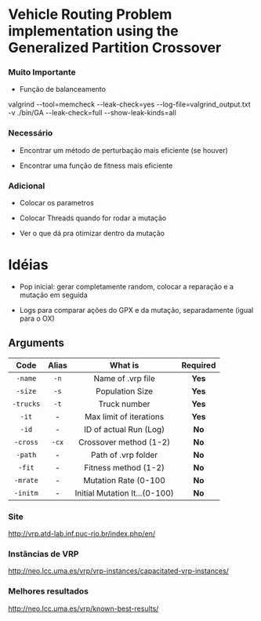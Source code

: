 # Vehicle Routing Problem implementation using the Generalized Partition Crossover

### Muito Importante

- Função de balanceamento

valgrind  --tool=memcheck --leak-check=yes --log-file=valgrind_output.txt -v ./bin/GA
--leak-check=full --show-leak-kinds=all

### Necessário

- Encontrar um método de perturbação mais eficiente (se houver)

- Encontrar uma função de fitness mais eficiente

### Adicional

- Colocar os parametros

- Colocar Threads quando for rodar a mutação

- Ver o que dá pra otimizar dentro da  mutação

# Idéias

- Pop inicial: gerar completamente random, colocar a reparação e a mutação em seguida

- Logs para comparar ações do GPX e da mutação, separadamente (igual para o OX)

## Arguments

  Code     | Alias   | What is                       | Required   
 :-----:   | :-----: | :----------------:            | :--------:   
 `-name`   | `-n`    | Name of .vrp file             | **Yes**           
 `-size`   | `-s`    | Population Size               | **Yes**
 `-trucks` | `-t`    | Truck number                  | **Yes**
 `-it`     | -       | Max limit of iterations       | **Yes**            
 `-id`     | -       | ID of actual Run (Log)        | **No**
 `-cross`  | `-cx`   | Crossover method (1-2)        | **No**
 `-path`   | -       | Path of .vrp folder           | **No**
 `-fit`    | -       | Fitness method   (1-2)        | **No**
 `-mrate`  | -       | Mutation Rate (0-100          | **No**
 `-initm`  | -       | Initial Mutation It...(0-100) | **No**


### Site 
http://vrp.atd-lab.inf.puc-rio.br/index.php/en/

### Instâncias de VRP
http://neo.lcc.uma.es/vrp/vrp-instances/capacitated-vrp-instances/
### Melhores resultados
http://neo.lcc.uma.es/vrp/known-best-results/

